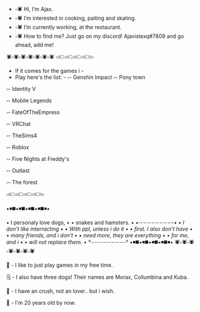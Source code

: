 - ▫️🕷️ Hi, I’m Ajax.
- ▫️🕷️ I’m interested in cooking, paiting and skating.
- ▫️🕷️ I’m currently working, at the restaurant.
- ▫️🕷️ How to find me? Just go on my discord! Ajavistexq#7809 and go ahead, add me!


 🕷️▫️🕷️▫️🕷️▫️🕷️▫️🕷️▫️🕷️▫️🕷️
▫️◽◻️▫️◽◻️▫️◽◻️▫️◽◻️◽▫️
- If it comes for the games i -
- Play here's the list:       -
▫️- Genshin Impact
▫️- Pony town

▫️- Identity V

▫️- Mobile Legends

▫️- FateOfTheEmpress

▫️- VRChat

▫️- TheSims4

▫️- Roblox

▫️- Five Nights at Freddy's

▫️- Outlast

▫️- The forest

▫️◽◻️▫️◽◻️▫️◽◻️▫️◽◻️◽▫️


▪️◾◼️▪️◾◼️▪️◾◼️▪️◾◼️◾▪️

• I personaly love dogs,    •
• snakes and hamsters.      •
•·-_·-_·-_·-_·-_·-_·-_·-_·-_•
• I don't like interracting •
• With ppl, unless i do it  •
• first. I also don't have  •
• many friends, and i don't •
• need more, they are everything •
• for me, and i             •
• will not replace them.    •
°_·-_·-_·-_·-_·-_·-_·-_·-_·-°
▪️◾◼️▪️◾◼️▪️◾◼️▪️◾◼️◾▪️
 🕷️▫️🕷️▫️🕷️▫️🕷️▫️🕷️▫️🕷️▫️🕷️

📃 - I like to just play games in my free time.

🗒️ - I also have three dogs! Their names are Morax, Collumbina and Kuba.

💐 - I have an crush, not an lover.. but i wish.

🧬 - I'm 20 years old by now.


